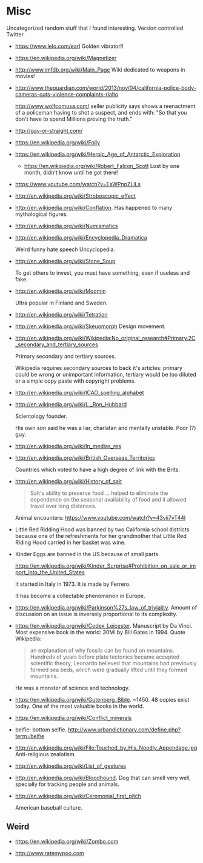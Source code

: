 # Misc

Uncategorized random stuff that I found interesting. Version controlled Twitter.

-   <https://www.lelo.com/earl> Golden vibrator!!

-   <https://en.wikipedia.org/wiki/Magnetizer>

-   <http://www.imfdb.org/wiki/Main_Page> Wiki dedicated to weapons in movies!

-   <http://www.theguardian.com/world/2013/nov/04/california-police-body-cameras-cuts-violence-complaints-rialto>

    <http://www.wolfcomusa.com/> seller publicity says shows a reenactment of a policeman having to shot a suspect, and ends with: "So that you don't have to spend Millions proving the truth."

-   <http://gay-or-straight.com/>

-   <https://en.wikipedia.org/wiki/Folly>

-   <https://en.wikipedia.org/wiki/Heroic_Age_of_Antarctic_Exploration>

    - <https://en.wikipedia.org/wiki/Robert_Falcon_Scott> Lost by one month, didn't know until he got there!

-   <https://www.youtube.com/watch?v=EsWPnpZLiLs>

-   <http://en.wikipedia.org/wiki/Stroboscopic_effect>

-   <http://en.wikipedia.org/wiki/Conflation>. Has happened to many mythological figures.

-   <http://en.wikipedia.org/wiki/Numismatics>

-   <http://en.wikipedia.org/wiki/Encyclopedia_Dramatica>

    Weird funny hate speech Uncyclopedia.

-   <http://en.wikipedia.org/wiki/Stone_Soup>

    To get others to invest, you must have something, even if useless and fake.

-   <http://en.wikipedia.org/wiki/Moomin>

    Ultra popular in Finland and Sweden.

-   <http://en.wikipedia.org/wiki/Tetration>

-   <http://en.wikipedia.org/wiki/Skeuomorph> Design movement.

-   <http://en.wikipedia.org/wiki/Wikipedia:No_original_research#Primary.2C_secondary_and_tertiary_sources>

    Primary secondary and tertiary sources.

    Wikipedia requires secondary sources to back it's articles: primary could be wrong or unimportant information, tertiary would be too diluted or a simple copy paste with copyright problems.

-   <http://en.wikipedia.org/wiki/ICAO_spelling_alphabet>

-   <http://en.wikipedia.org/wiki/L._Ron_Hubbard>

    Scientology founder.

    His own son said he was a liar, charlatan and mentally unstable. Poor (?) guy.

-   <http://en.wikipedia.org/wiki/In_medias_res>

-   <http://en.wikipedia.org/wiki/British_Overseas_Territories>

    Countries which voted to have a high degree of link with the Brits.

-   <http://en.wikipedia.org/wiki/History_of_salt>

    > Salt's ability to preserve food ... helped to eliminate the dependence
    > on the seasonal availability of food and it allowed travel over long distances.

    Animal encounters: <https://www.youtube.com/watch?v=43vii7vT44I>

-   Little Red Ridding Hood was banned by two California school districts because one of the refreshments for her grandmother that Little Red Riding Hood carried in her basket was wine.

-   Kinder Eggs are banned in the US because of small parts.

    <https://en.wikipedia.org/wiki/Kinder_Surprise#Prohibition_on_sale_or_import_into_the_United_States>

    It started in Italy in 1973. It is made by Ferrero.

    It has become a collectable phenomenon in Europe.

-   <https://en.wikipedia.org/wiki/Parkinson%27s_law_of_triviality>. Amount of discussion on an issue is inversely proportional to its complexity.

-   <https://en.wikipedia.org/wiki/Codex_Leicester>. Manuscript by Da Vinci. Most expensive book in the world: 30Mi by Bill Gates in 1994. Quote Wikipedia:

    > an explanation of why fossils can be found on mountains. Hundreds of years before plate tectonics became accepted scientific theory, Leonardo believed that mountains had previously formed sea beds, which were gradually lifted until they formed mountains.

    He was a monster of science and technology.

-   <https://en.wikipedia.org/wiki/Gutenberg_Bible>. ~1450. 48 copies exist today. One of the most valuable books in the world.

-   <https://en.wikipedia.org/wiki/Conflict_minerals>

-   belfie: bottom selfie. <http://www.urbandictionary.com/define.php?term=belfie>

-   <http://en.wikipedia.org/wiki/File:Touched_by_His_Noodly_Appendage.jpg> Anti-religious zealotism.

-   <http://en.wikipedia.org/wiki/List_of_gestures>

-   <http://en.wikipedia.org/wiki/Bloodhound>. Dog that can smell very well, specially for tracking people and animals.

-   <http://en.wikipedia.org/wiki/Ceremonial_first_pitch>

    American baseball culture.

## Weird

-   <https://en.wikipedia.org/wiki/Zombo.com>

-   <http://www.ratemypoo.com>
